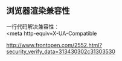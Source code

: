 ## 浏览器渲染兼容性
一行代码解决兼容性：  
<meta http-equiv=X-UA-Compatible   

http://www.frontopen.com/2552.html?security_verify_data=313430302c31303530  